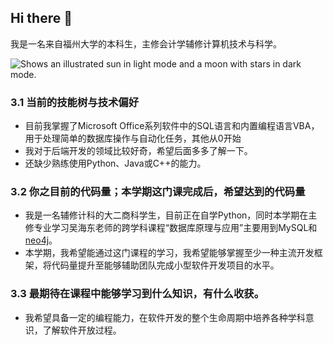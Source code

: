 ## Hi there 👋
我是一名来自福州大学的本科生，主修会计学辅修计算机技术与科学。

<picture>
  <source media="(prefers-color-scheme: dark)" srcset="https://user-images.githubusercontent.com/25423296/163456776-7f95b81a-f1ed-45f7-b7ab-8fa810d529fa.png">
  <source media="(prefers-color-scheme: light)" srcset="https://user-images.githubusercontent.com/25423296/163456779-a8556205-d0a5-45e2-ac17-42d089e3c3f8.png">
  <img alt="Shows an illustrated sun in light mode and a moon with stars in dark mode." src="https://user-images.githubusercontent.com/25423296/163456779-a8556205-d0a5-45e2-ac17-42d089e3c3f8.png">
</picture>

<!--
**Parry-Guopeiyuan/Parry-Guopeiyuan** is a ✨ _special_ ✨ repository because its `README.md` (this file) appears on your GitHub profile.

Here are some ideas to get you started:

- 🔭 I’m currently working on ...
- 🌱 I’m currently learning ...
- 👯 I’m looking to collaborate on ...
- 🤔 I’m looking for help with ...
- 💬 Ask me about ...
- 📫 How to reach me: ...
- 😄 Pronouns: ...
- ⚡ Fun fact: ...
-->

### 3.1 当前的技能树与技术偏好
* 目前我掌握了Microsoft Office系列软件中的SQL语言和内置编程语言VBA，用于处理简单的数据库操作与自动化任务，其他从0开始
* 我对于后端开发的领域比较好奇，希望后面多多了解一下。
* 还缺少熟练使用Python、Java或C++的能力。
### 3.2 你之目前的代码量；本学期这门课完成后，希望达到的代码量
* 我是一名辅修计科的大二商科学生，目前正在自学Python，同时本学期在主修专业学习吴海东老师的跨学科课程“数据库原理与应用”主要用到MySQL和[neo4j](http://127.0.0.1:7474/browser/ "要下载安装包并启动程序")。
* 本学期，我希望能通过这门课程的学习，我希望能够掌握至少一种主流开发框架，将代码量提升至能够辅助团队完成小型软件开发项目的水平。

### 3.3 最期待在课程中能够学习到什么知识，有什么收获。
* 我希望具备一定的编程能力，在软件开发的整个生命周期中培养各种学科意识，了解软件开放过程。
